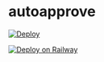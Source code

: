 # autoapprove

[![Deploy](https://www.herokucdn.com/deploy/button.svg)](https://heroku.com/deploy?template=https://github.com/Jiyad777/autoapprove)

[![Deploy on Railway](https://railway.app/button.svg)](https://railway.app/new/template/o75p9_)
